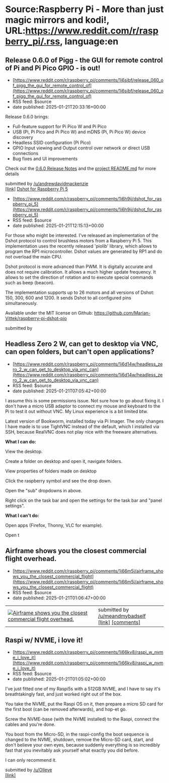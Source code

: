 # Source:Raspberry Pi - More than just magic mirrors and kodi!, URL:https://www.reddit.com/r/raspberry_pi/.rss, language:en

## Release 0.6.0 of Pigg - the GUI for remote control of Pi and Pi Pico GPIO - is out!
 - [https://www.reddit.com/r/raspberry_pi/comments/1i6sibf/release_060_of_pigg_the_gui_for_remote_control_of](https://www.reddit.com/r/raspberry_pi/comments/1i6sibf/release_060_of_pigg_the_gui_for_remote_control_of)
 - RSS feed: $source
 - date published: 2025-01-21T20:33:16+00:00

<!-- SC_OFF --><div class="md"><p>Release 0.6.0 brings:</p> <ul> <li>Full-feature support for Pi Pico W and Pi Pico</li> <li>USB (Pi, Pi Pico and Pi Pico W) and mDNS (Pi, Pi Pico W) device discovery</li> <li>Headless SSID configuration (Pi Pico)</li> <li>GPIO Input viewing and Output control over network or direct USB connections</li> <li>Bug fixes and UI improvements</li> </ul> <p>Check out the <a href="https://github.com/andrewdavidmackenzie/pigg/releases/tag/0.6.0">0.6.0 Release Notes</a> and the <a href="https://github.com/andrewdavidmackenzie/pigg/blob/master/README.md">project README.md</a> for more details</p> </div><!-- SC_ON --> &#32; submitted by &#32; <a href="https://www.reddit.com/user/andrewdavidmackenzie"> /u/andrewdavidmackenzie </a> <br/> <span><a href="https://www.reddit.com/r/raspberry_pi/comments/1i6sibf/release_060_of_pigg_the_gui_for_remote_control_of/">[link]</a></span> &#32; <span><a href="https://www.reddit.com/r/raspberry_pi/comments/1i6sibf/release_060_of_p

## Dshot for Raspberry Pi 5
 - [https://www.reddit.com/r/raspberry_pi/comments/1i6h9ij/dshot_for_raspberry_pi_5](https://www.reddit.com/r/raspberry_pi/comments/1i6h9ij/dshot_for_raspberry_pi_5)
 - RSS feed: $source
 - date published: 2025-01-21T12:15:13+00:00

<!-- SC_OFF --><div class="md"><p>For those who might be interested. I&#39;ve released an implementation of the Dshot protocol to control brushless motors from a Raspberry Pi 5. This implementation uses the recently released &#39;piolib&#39; library, which allows to program the RP1 microcontroller. Dshot values are generated by RP1 and do not overload the main CPU. </p> <p>Dshot protocol is more advanced than PWM. It is digitally accurate and does not require calibration. It allows a much higher update frequency. It allows to set the direction of rotation and to execute special commands such as beep (beacon).</p> <p>The implementation supports up to 26 motors and all versions of Dshot: 150, 300, 600 and 1200. It sends Dshot to all configured pins simultaneously.</p> <p>Available under the MIT license on Github: <a href="https://github.com/Marian-Vittek/raspberry-pi-dshot-pio">https://github.com/Marian-Vittek/raspberry-pi-dshot-pio</a></p> </div><!-- SC_ON --> &#32; submitted by &#32;

## Headless Zero 2 W, can get to desktop via VNC, can open folders, but can't open applications?
 - [https://www.reddit.com/r/raspberry_pi/comments/1i6d14w/headless_zero_2_w_can_get_to_desktop_via_vnc_can](https://www.reddit.com/r/raspberry_pi/comments/1i6d14w/headless_zero_2_w_can_get_to_desktop_via_vnc_can)
 - RSS feed: $source
 - date published: 2025-01-21T07:05:42+00:00

<!-- SC_OFF --><div class="md"><p>I assume this is some permissions issue. Not sure how to go about fixing it. I don&#39;t have a micro USB adaptor to connect my mouse and keyboard to the Pi to test it out without VNC. My Linux experience is a bit limited btw.</p> <p>Latest version of Bookworm, installed today via Pi Imager. The only changes I have made is to use TightVNC instead of the default, which I installed via SSH, because RealVNC does not play nice with the freeware alternatives.</p> <p><strong>What I can do:</strong></p> <p>View the desktop.</p> <p>Create a folder on desktop and open it, navigate folders.</p> <p>View properties of folders made on desktop</p> <p>Click the raspberry symbol and see the drop down.</p> <p>Open the &quot;sub&quot; dropdowns in above.</p> <p>Right click on the task bar and open the settings for the task bar and &quot;panel settings&quot;.</p> <p><strong>What I can&#39;t do:</strong></p> <p>Open apps (Firefox, Thonny, VLC for example).</p> <p>Open t

## Airframe shows you the closest commercial flight overhead.
 - [https://www.reddit.com/r/raspberry_pi/comments/1i66m5i/airframe_shows_you_the_closest_commercial_flight](https://www.reddit.com/r/raspberry_pi/comments/1i66m5i/airframe_shows_you_the_closest_commercial_flight)
 - RSS feed: $source
 - date published: 2025-01-21T01:06:47+00:00

<table> <tr><td> <a href="https://www.reddit.com/r/raspberry_pi/comments/1i66m5i/airframe_shows_you_the_closest_commercial_flight/"> <img src="https://b.thumbs.redditmedia.com/MKOExn5FhvScuS4UPnSOcLwvgPCl__axAqpp8n68z5Y.jpg" alt="Airframe shows you the closest commercial flight overhead." title="Airframe shows you the closest commercial flight overhead." /> </a> </td><td> &#32; submitted by &#32; <a href="https://www.reddit.com/user/meandmybadself"> /u/meandmybadself </a> <br/> <span><a href="https://www.reddit.com/gallery/1i66m5i">[link]</a></span> &#32; <span><a href="https://www.reddit.com/r/raspberry_pi/comments/1i66m5i/airframe_shows_you_the_closest_commercial_flight/">[comments]</a></span> </td></tr></table>

## Raspi w/ NVME, i love it!
 - [https://www.reddit.com/r/raspberry_pi/comments/1i66kv8/raspi_w_nvme_i_love_it](https://www.reddit.com/r/raspberry_pi/comments/1i66kv8/raspi_w_nvme_i_love_it)
 - RSS feed: $source
 - date published: 2025-01-21T01:05:02+00:00

<!-- SC_OFF --><div class="md"><p>I&#39;ve just fitted one of my Raspi5s with a 512GB NVME, and I have to say it&#39;s breathtakingly fast, and just worked right out of the box.</p> <p>You take the NVME, put the Raspi OS on it, then prepare a micro SD card for the first boot (can be removed afterwards), and hop-et go.</p> <p>Screw the NVME-base (with the NVME installed) to the Raspi, connect the cables and you&#39;re done.</p> <p>You boot from the Micro-SD, in the raspi-config the boot sequence is changed to the NVME, shutdown, remove the Micro-SD card, start, and don&#39;t believe your own eyes, because suddenly everything is so incredibly fast that you inevitably ask yourself what exactly you did before.</p> <p>I can only recommend it.</p> </div><!-- SC_ON --> &#32; submitted by &#32; <a href="https://www.reddit.com/user/Olleye"> /u/Olleye </a> <br/> <span><a href="https://www.reddit.com/r/raspberry_pi/comments/1i66kv8/raspi_w_nvme_i_love_it/">[link]</a></span> &#32; <span><a href=

